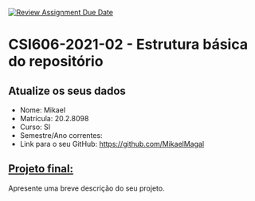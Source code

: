 [![Review Assignment Due Date](https://classroom.github.com/assets/deadline-readme-button-24ddc0f5d75046c5622901739e7c5dd533143b0c8e959d652212380cedb1ea36.svg)](https://classroom.github.com/a/OP3aNSDP)
# **CSI606-2021-02 - Estrutura básica do repositório**

## Atualize os seus dados

- Nome: Mikael
- Matrícula: 20.2.8098
- Curso: SI
- Semestre/Ano correntes: 
- Link para o seu GitHub: https://github.com/MikaelMagal

## [Projeto final:](./Projeto/README.md)

Apresente uma breve descrição do seu projeto.
